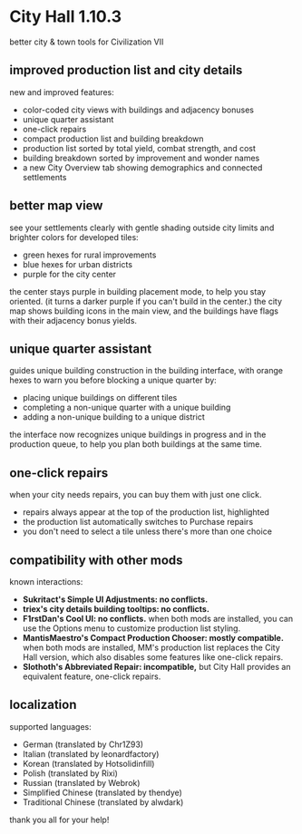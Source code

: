 # City Hall 1.10.3
better city & town tools for Civilization VII

## improved production list and city details
new and improved features:

- color-coded city views with buildings and adjacency bonuses
- unique quarter assistant
- one-click repairs
- compact production list and building breakdown
- production list sorted by total yield, combat strength, and cost
- building breakdown sorted by improvement and wonder names
- a new City Overview tab showing demographics and connected settlements

## better map view
see your settlements clearly with gentle shading outside city limits and
brighter colors for developed tiles:

- green hexes for rural improvements
- blue hexes for urban districts
- purple for the city center

the center stays purple in building placement mode, to help you stay
oriented.  (it turns a darker purple if you can't build in the center.)
the city map shows building icons in the main view, and the buildings
have flags with their adjacency bonus yields.

## unique quarter assistant
guides unique building construction in the building interface, with
orange hexes to warn you before blocking a unique quarter by:

- placing unique buildings on different tiles
- completing a non-unique quarter with a unique building
- adding a non-unique building to a unique district

the interface now recognizes unique buildings in progress and in the
production queue, to help you plan both buildings at the same time.

## one-click repairs
when your city needs repairs, you can buy them with just one click.

- repairs always appear at the top of the production list, highlighted
- the production list automatically switches to Purchase repairs
- you don't need to select a tile unless there's more than one choice

## compatibility with other mods
known interactions:

- **Sukritact's Simple UI Adjustments: no conflicts.**
- **triex's city details building tooltips: no conflicts.**
- **F1rstDan's Cool UI: no conflicts.** when both mods are installed,
  you can use the Options menu to customize production list styling.
- **MantisMaestro's Compact Production Chooser: mostly compatible.**
  when both mods are installed, MM's production list replaces the City
  Hall version, which also disables some features like one-click
  repairs.
- **Slothoth's Abbreviated Repair: incompatible,** but City Hall
  provides an equivalent feature, one-click repairs.

## localization
supported languages:

- German (translated by Chr1Z93)
- Italian (translated by leonardfactory)
- Korean (translated by Hotsolidinfill)
- Polish (translated by Rixi)
- Russian (translated by Webrok)
- Simplified Chinese (translated by thendye)
- Traditional Chinese (translated by alwdark)

thank you all for your help!
